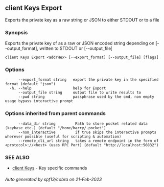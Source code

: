 ## client Keys Export

Exports the private key as a raw string or JSON to either STDOUT or to a file

### Synopsis

Exports the private key of <addrHex> as a raw or JSON encoded string depending on [--output_format], written to STDOUT or [--output_file]

```
client Keys Export <addrHex> [--export_format] [--output_file] [flags]
```

### Options

```
      --export_format string   export the private key in the specified format (default "json")
  -h, --help                   help for Export
      --output_file string     output file to write results to
      --pwd string             passphrase used by the cmd, non empty usage bypass interactive prompt
```

### Options inherited from parent commands

```
      --data_dir string         Path to store pocket related data (keybase etc.) (default "/home/harry/.pocket")
      --non_interactive         if true skips the interactive prompts wherever possible (useful for scripting & automation)
      --remote_cli_url string   takes a remote endpoint in the form of <protocol>://<host> (uses RPC Port) (default "http://localhost:50832")
```

### SEE ALSO

* [client Keys](client_Keys.md)	 - Key specific commands

###### Auto generated by spf13/cobra on 21-Feb-2023
